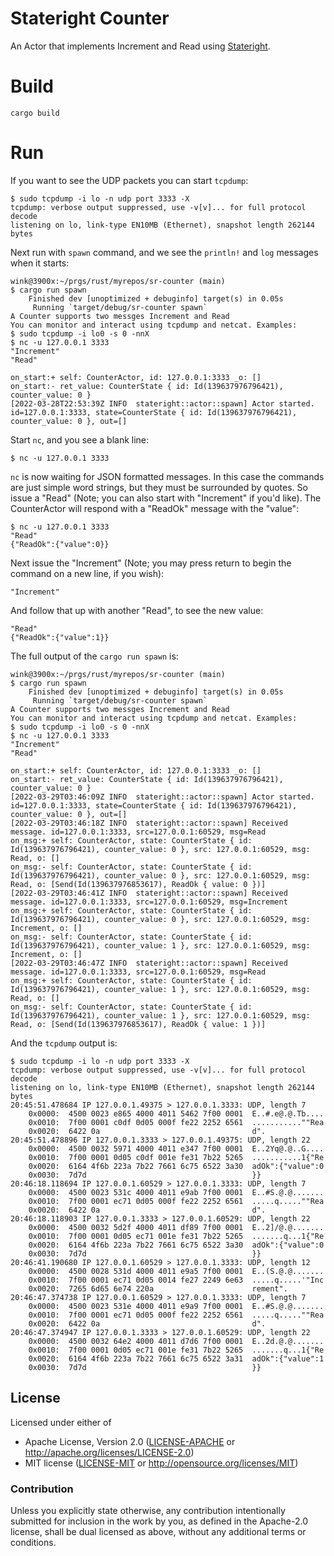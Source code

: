 # Stateright Counter

An Actor that implements Increment and Read using [Stateright](https://github.com/stateright/stateright).

# Build

`cargo build`

# Run

If you want to see the UDP packets you can start `tcpdump`:
```
$ sudo tcpdump -i lo -n udp port 3333 -X
tcpdump: verbose output suppressed, use -v[v]... for full protocol decode
listening on lo, link-type EN10MB (Ethernet), snapshot length 262144 bytes
```

Next run with `spawn` command, and we see the `println!` and `log` messages when it starts:
```
wink@3900x:~/prgs/rust/myrepos/sr-counter (main)
$ cargo run spawn
    Finished dev [unoptimized + debuginfo] target(s) in 0.05s
     Running `target/debug/sr-counter spawn`
A Counter supports two messges Increment and Read
You can monitor and interact using tcpdump and netcat. Examples:
$ sudo tcpdump -i lo0 -s 0 -nnX
$ nc -u 127.0.0.1 3333
"Increment"
"Read"

on_start:+ self: CounterActor, id: 127.0.0.1:3333 _o: []
on_start:- ret_value: CounterState { id: Id(139637976796421), counter_value: 0 }
[2022-03-28T22:53:39Z INFO  stateright::actor::spawn] Actor started. id=127.0.0.1:3333, state=CounterState { id: Id(139637976796421), counter_value: 0 }, out=[]
```

Start `nc`, and you see a blank line:
```
$ nc -u 127.0.0.1 3333

```

`nc` is now waiting for JSON formatted messages. In this case
the commands are just simple word strings, but they must be
surrounded by quotes. So issue a "Read" (Note; you can also
start with "Increment" if you'd like). The CounterActor
will respond with a "ReadOk" message with the "value":
```
$ nc -u 127.0.0.1 3333
"Read"
{"ReadOk":{"value":0}}
```
Next issue the "Increment" (Note; you may press return to begin
the command on a new line, if you wish):
```
"Increment"
```
And follow that up with another "Read", to see the new value:
```
"Read"
{"ReadOk":{"value":1}}
```

The full output of the `cargo run spawn` is:
```
wink@3900x:~/prgs/rust/myrepos/sr-counter (main)
$ cargo run spawn
    Finished dev [unoptimized + debuginfo] target(s) in 0.05s
     Running `target/debug/sr-counter spawn`
A Counter supports two messges Increment and Read
You can monitor and interact using tcpdump and netcat. Examples:
$ sudo tcpdump -i lo0 -s 0 -nnX
$ nc -u 127.0.0.1 3333
"Increment"
"Read"

on_start:+ self: CounterActor, id: 127.0.0.1:3333 _o: []
on_start:- ret_value: CounterState { id: Id(139637976796421), counter_value: 0 }
[2022-03-29T03:46:09Z INFO  stateright::actor::spawn] Actor started. id=127.0.0.1:3333, state=CounterState { id: Id(139637976796421), counter_value: 0 }, out=[]
[2022-03-29T03:46:18Z INFO  stateright::actor::spawn] Received message. id=127.0.0.1:3333, src=127.0.0.1:60529, msg=Read
on_msg:+ self: CounterActor, state: CounterState { id: Id(139637976796421), counter_value: 0 }, src: 127.0.0.1:60529, msg: Read, o: []
on_msg:- self: CounterActor, state: CounterState { id: Id(139637976796421), counter_value: 0 }, src: 127.0.0.1:60529, msg: Read, o: [Send(Id(139637976853617), ReadOk { value: 0 })]
[2022-03-29T03:46:41Z INFO  stateright::actor::spawn] Received message. id=127.0.0.1:3333, src=127.0.0.1:60529, msg=Increment
on_msg:+ self: CounterActor, state: CounterState { id: Id(139637976796421), counter_value: 0 }, src: 127.0.0.1:60529, msg: Increment, o: []
on_msg:- self: CounterActor, state: CounterState { id: Id(139637976796421), counter_value: 1 }, src: 127.0.0.1:60529, msg: Increment, o: []
[2022-03-29T03:46:47Z INFO  stateright::actor::spawn] Received message. id=127.0.0.1:3333, src=127.0.0.1:60529, msg=Read
on_msg:+ self: CounterActor, state: CounterState { id: Id(139637976796421), counter_value: 1 }, src: 127.0.0.1:60529, msg: Read, o: []
on_msg:- self: CounterActor, state: CounterState { id: Id(139637976796421), counter_value: 1 }, src: 127.0.0.1:60529, msg: Read, o: [Send(Id(139637976853617), ReadOk { value: 1 })]
```

And the `tcpdump` output is:
```
$ sudo tcpdump -i lo -n udp port 3333 -X
tcpdump: verbose output suppressed, use -v[v]... for full protocol decode
listening on lo, link-type EN10MB (Ethernet), snapshot length 262144 bytes
20:45:51.478684 IP 127.0.0.1.49375 > 127.0.0.1.3333: UDP, length 7
	0x0000:  4500 0023 e865 4000 4011 5462 7f00 0001  E..#.e@.@.Tb....
	0x0010:  7f00 0001 c0df 0d05 000f fe22 2252 6561  ...........""Rea
	0x0020:  6422 0a                                  d".
20:45:51.478896 IP 127.0.0.1.3333 > 127.0.0.1.49375: UDP, length 22
	0x0000:  4500 0032 5971 4000 4011 e347 7f00 0001  E..2Yq@.@..G....
	0x0010:  7f00 0001 0d05 c0df 001e fe31 7b22 5265  ...........1{"Re
	0x0020:  6164 4f6b 223a 7b22 7661 6c75 6522 3a30  adOk":{"value":0
	0x0030:  7d7d                                     }}
20:46:18.118694 IP 127.0.0.1.60529 > 127.0.0.1.3333: UDP, length 7
	0x0000:  4500 0023 531c 4000 4011 e9ab 7f00 0001  E..#S.@.@.......
	0x0010:  7f00 0001 ec71 0d05 000f fe22 2252 6561  .....q.....""Rea
	0x0020:  6422 0a                                  d".
20:46:18.118903 IP 127.0.0.1.3333 > 127.0.0.1.60529: UDP, length 22
	0x0000:  4500 0032 5d2f 4000 4011 df89 7f00 0001  E..2]/@.@.......
	0x0010:  7f00 0001 0d05 ec71 001e fe31 7b22 5265  .......q...1{"Re
	0x0020:  6164 4f6b 223a 7b22 7661 6c75 6522 3a30  adOk":{"value":0
	0x0030:  7d7d                                     }}
20:46:41.190680 IP 127.0.0.1.60529 > 127.0.0.1.3333: UDP, length 12
	0x0000:  4500 0028 531d 4000 4011 e9a5 7f00 0001  E..(S.@.@.......
	0x0010:  7f00 0001 ec71 0d05 0014 fe27 2249 6e63  .....q.....'"Inc
	0x0020:  7265 6d65 6e74 220a                      rement".
20:46:47.374738 IP 127.0.0.1.60529 > 127.0.0.1.3333: UDP, length 7
	0x0000:  4500 0023 531e 4000 4011 e9a9 7f00 0001  E..#S.@.@.......
	0x0010:  7f00 0001 ec71 0d05 000f fe22 2252 6561  .....q.....""Rea
	0x0020:  6422 0a                                  d".
20:46:47.374947 IP 127.0.0.1.3333 > 127.0.0.1.60529: UDP, length 22
	0x0000:  4500 0032 64e2 4000 4011 d7d6 7f00 0001  E..2d.@.@.......
	0x0010:  7f00 0001 0d05 ec71 001e fe31 7b22 5265  .......q...1{"Re
	0x0020:  6164 4f6b 223a 7b22 7661 6c75 6522 3a31  adOk":{"value":1
	0x0030:  7d7d                                     }}
```


## License

Licensed under either of

- Apache License, Version 2.0 ([LICENSE-APACHE](LICENSE-APACHE) or http://apache.org/licenses/LICENSE-2.0)
- MIT license ([LICENSE-MIT](LICENSE-MIT) or http://opensource.org/licenses/MIT)

### Contribution

Unless you explicitly state otherwise, any contribution intentionally submitted
for inclusion in the work by you, as defined in the Apache-2.0 license, shall
be dual licensed as above, without any additional terms or conditions.
